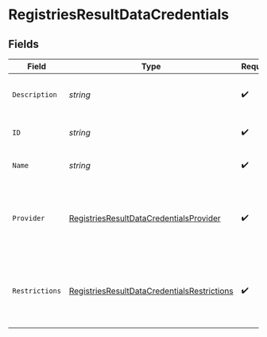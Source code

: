 # RegistriesResultDataCredentials


## Fields

| Field                                                                                                             | Type                                                                                                              | Required                                                                                                          | Description                                                                                                       | Example                                                                                                           |
| ----------------------------------------------------------------------------------------------------------------- | ----------------------------------------------------------------------------------------------------------------- | ----------------------------------------------------------------------------------------------------------------- | ----------------------------------------------------------------------------------------------------------------- | ----------------------------------------------------------------------------------------------------------------- |
| `Description`                                                                                                     | *string*                                                                                                          | :heavy_check_mark:                                                                                                | Description of the saved credentials.                                                                             | This is a set of saved credentials.                                                                               |
| `ID`                                                                                                              | *string*                                                                                                          | :heavy_check_mark:                                                                                                | Identifier for the credentials.                                                                                   | example-credentials                                                                                               |
| `Name`                                                                                                            | *string*                                                                                                          | :heavy_check_mark:                                                                                                | Name of the saved credentials.                                                                                    | Example Credentials                                                                                               |
| `Provider`                                                                                                        | [RegistriesResultDataCredentialsProvider](../../models/shared/registriesresultdatacredentialsprovider.md)         | :heavy_check_mark:                                                                                                | The registry provider associated with this set of credentials.                                                    | dockerhub                                                                                                         |
| `Restrictions`                                                                                                    | [RegistriesResultDataCredentialsRestrictions](../../models/shared/registriesresultdatacredentialsrestrictions.md) | :heavy_check_mark:                                                                                                | Data about whether the credentials are restricted to certain projects.                                            |                                                                                                                   |